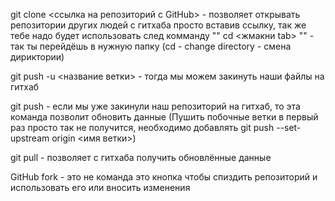 git clone <ссылка на репозиторий с GitHub> - позволяет открывать репозитории других людей с гитхаба просто вставив ссылку, так же тебе надо будет использовать след комманду "" cd <жмакни tab> "" - так ты перейдёшь в нужную папку (cd - change directory - смена дириктории)

git push -u <название ветки> - тогда мы можем закинуть наши файлы на гитхаб
	
git push - если мы уже закинули наш репозиторий на гитхаб, то эта команда позволит обновить данные (Пушить побочные ветки в первый раз просто так не получится, необходимо добавлять git push --set-upstream origin <имя ветки>)

git pull - позволяет с гитхаба получить обновлённые данные

GitHub
fork - это не команда это кнопка чтобы спиздить репозиторий и использовать его или вносить изменения